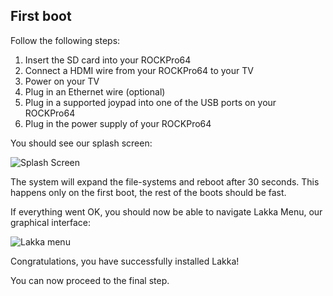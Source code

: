 ## First boot

Follow the following steps:

1.  Insert the SD card into your ROCKPro64
2.  Connect a HDMI wire from your ROCKPro64 to your TV
3.  Power on your TV
4.  Plug in an Ethernet wire (optional)
5.  Plug in a supported joypad into one of the USB ports on your ROCKPro64
6.  Plug in the power supply of your ROCKPro64

You should see our splash screen:

![Splash Screen](/images/splash.png)

The system will expand the file-systems and reboot after 30 seconds. This happens only on the first boot, the rest of the boots should be fast.

If everything went OK, you should now be able to navigate Lakka Menu, our graphical interface:

![Lakka menu](/images/lakkamenu.png)

Congratulations, you have successfully installed Lakka!

You can now proceed to the final step.
